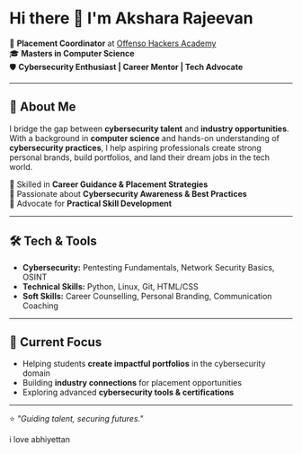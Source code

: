 # Hi there 👋 I'm Akshara Rajeevan  

💼 **Placement Coordinator** at [Offenso Hackers Academy](https://calicut.offensoacademy.com)  
🎓 **Masters in Computer Science**  
🛡 **Cybersecurity Enthusiast | Career Mentor | Tech Advocate**  

---

## 🚀 About Me
I bridge the gap between **cybersecurity talent** and **industry opportunities**.  
With a background in **computer science** and hands-on understanding of **cybersecurity practices**, I help aspiring professionals create strong personal brands, build portfolios, and land their dream jobs in the tech world.  

🔹 Skilled in **Career Guidance & Placement Strategies**  
🔹 Passionate about **Cybersecurity Awareness & Best Practices**  
🔹 Advocate for **Practical Skill Development**  

---

## 🛠 Tech & Tools
- **Cybersecurity:** Pentesting Fundamentals, Network Security Basics, OSINT  
- **Technical Skills:** Python, Linux, Git, HTML/CSS  
- **Soft Skills:** Career Counselling, Personal Branding, Communication Coaching  

---

## 📌 Current Focus
- Helping students **create impactful portfolios** in the cybersecurity domain  
- Building **industry connections** for placement opportunities  
- Exploring advanced **cybersecurity tools & certifications**  
 

---

⭐ *"Guiding talent, securing futures."*  

i love abhiyettan
